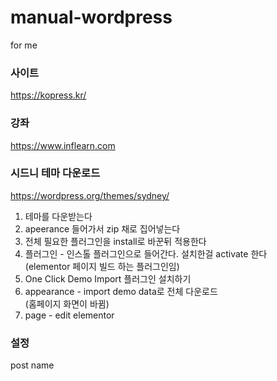 # manual-wordpress
for me

### 사이트
https://kopress.kr/  

### 강좌   
https://www.inflearn.com   
 
### 시드니 테마 다운로드  
https://wordpress.org/themes/sydney/  

1. 테마를 다운받는다  
2. apeerance 들어가서 zip 채로 집어넣는다  
3. 전체 필요한 플러그인을 install로 바꾼뒤 적용한다  
4. 플러그인 - 인스톨 플러그인으로 들어간다. 설치한걸 activate 한다  
   (elementor 페이지 빌드 하는 플러그인임)  
5. One Click Demo Import 플러그인 설치하기  
6. appearance - import demo data로 전체 다운로드  
   (홈페이지 화면이 바뀜)  
7. page - edit elementor  

### 설정
post name  
